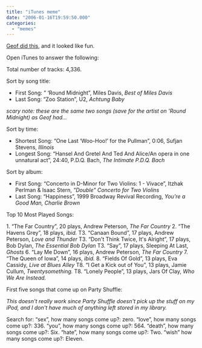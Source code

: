 ```yaml
---
title: "iTunes meme"
date: "2006-01-16T19:59:50.000"
categories: 
  - "memes"
---
```


[Geof did this](http://ijsm.org/archives/2006/01/16/itunes-meme/), and it looked like fun.

Open iTunes to answer the following:

Total number of tracks: 4,336.

Sort by song title:

- First Song: ” ‘Round Midnight”, Miles Davis, _Best of Miles Davis_
- Last Song: “Zoo Station”, U2, _Achtung Baby_

_scary note: these are the same two songs (save for the artist on 'Round Midnight) as Geof had..._

Sort by time:

- Shortest Song: “One Last ‘Woo-Hoo!’ for the Pullman”, 0:06, Sufjan Stevens, _Illinois_
- Longest Song: “Hansel And Gretel And Ted And Alice/An opera in one unnatural act”, 24:40, P.D.Q. Bach, _The Intimate P.D.Q. Bach_

Sort by album:

- First Song: “Concerto in D-Minor for Two Violins: 1 - Vivace”, Itzhak Perlman & Isaac Stern, _"Double" Concerto for Two Violins_
- Last Song: “Happiness”, 1999 Broadway Revival Recording, _You're a Good Man, Charlie Brown_

Top 10 Most Played Songs:

1\. “The Far Country”, 20 plays, Andrew Peterson, _The Far Country_ 2. “The Havens Grey”, 18 plays, _ibid._ T3. “Canaan Bound”, 17 plays, Andrew Peterson, _Love and Thunder_ T3. “Don't Think Twice, It's Alright”, 17 plays, Bob Dylan, _The Essential Bob Dylan_ T3. “Say”, 17 plays, Sleeping At Last, _Ghosts_ 6. “Lay Me Down”, 16 plays, Andrew Peterson, _The Far Country_ 7. “The Queen of Iowa”, 14 plays, _ibid._ 8. “Fields Of Gold”, 13 plays, Eva Cassidy, _Live at Blues Alley_ T8. “I Get a Kick out of You”, 13 plays, Jamie Cullum, _Twentysomething._ T8. “Lonely People”, 13 plays, Jars Of Clay, _Who We Are Instead._

First five songs that come up on Party Shuffle:

_This doesn't really work since Party Shuffle doesn't pick up the stuff on my iPod, and I don't have much of anything left stored in my library._

Search for: “sex”, how many songs come up?: zero. “love”, how many songs come up?: 336. “you”, how many songs come up?: 564. “death”, how many songs come up?: Six. “hate”, how many songs come up?: Two. “wish” how many songs come up?: Eleven.
